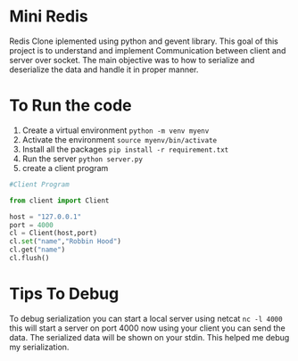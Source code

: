 # Mini Redis

Redis Clone iplemented using python and gevent library. This goal of this project is to understand and implement Communication between client and server over socket. The main objective was to how to serialize and deserialize the  data and handle it in proper manner.


# To Run the code

1. Create a virtual environment `python -m venv myenv`
2. Activate the environment `source myenv/bin/activate`
3. Install all the packages `pip install -r requirement.txt`
4. Run the server `python server.py`
5. create a client program 

```py
#Client Program 

from client import Client

host = "127.0.0.1"
port = 4000
cl = Client(host,port)
cl.set("name","Robbin Hood")
cl.get("name")
cl.flush()

```

# Tips To Debug

To debug serialization you can start a local server using netcat `nc -l 4000` this will start a server on port 4000 now using your client you can send the data. The serialized data will be shown on your stdin. This helped me debug my serialization.
